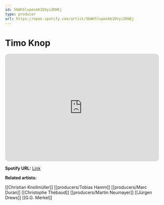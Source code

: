```yaml
---
id: 5bWh5lxpmskK1DVyiZKHEj
type: producer
url: https://open.spotify.com/artist/5bWh5lxpmskK1DVyiZKHEj
---
```

# Timo Knop

<iframe style="border-radius:12px" src="https://open.spotify.com/embed/artist/5bWh5lxpmskK1DVyiZKHEj" width="100%" height="352" frameBorder="0" allowfullscreen="" allow="autoplay; clipboard-write; encrypted-media; fullscreen; picture-in-picture" loading="lazy"></iframe>

**Spotify URL:** [Link](https://open.spotify.com/artist/5bWh5lxpmskK1DVyiZKHEj)

**Related artists:**

[[Christian Knollmüller]]
[[producers/Tobias Hamm]]
[[producers/Marc Duran]]
[[Christophe Thébaud]]
[[producers/Martin Neumayer]]
[[Jürgen Drews]]
[[G.G. Merkel]]
